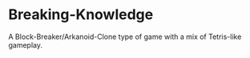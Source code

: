 # Breaking-Knowledge
A Block-Breaker/Arkanoid-Clone type of game with a mix of Tetris-like gameplay.
